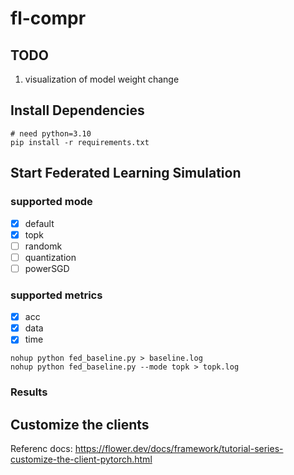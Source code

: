 # fl-compr
## TODO
1. visualization of model weight change
## Install Dependencies
```
# need python=3.10
pip install -r requirements.txt
```
## Start Federated Learning Simulation
### supported mode
- [x] default
- [x] topk
- [ ] randomk
- [ ] quantization
- [ ] powerSGD
### supported metrics
- [x] acc
- [x] data
- [x] time

```shell
nohup python fed_baseline.py > baseline.log
nohup python fed_baseline.py --mode topk > topk.log
```
### Results


## Customize the clients
Referenc docs: https://flower.dev/docs/framework/tutorial-series-customize-the-client-pytorch.html